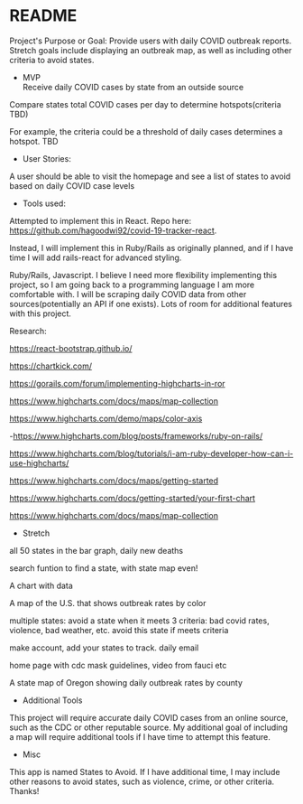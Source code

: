# README

Project's Purpose or Goal: Provide users with daily COVID outbreak reports. Stretch goals include displaying an outbreak map, as well as including other criteria to avoid states.

* MVP  
Receive daily COVID cases by state from an outside source

Compare states total COVID cases per day to determine hotspots(criteria TBD)

For example, the criteria could be a threshold of daily cases determines a hotspot. TBD

* User Stories:

A user should be able to visit the homepage and see a list of states to avoid based on daily COVID case levels

* Tools used:

Attempted to implement this in React. Repo here: https://github.com/hagoodwi92/covid-19-tracker-react. 

Instead, I will implement this in Ruby/Rails as originally planned, and if I have time I will add rails-react for advanced styling. 


Ruby/Rails, Javascript. I believe I need more flexibility implementing this project, so I am going back to a programming language I am more comfortable with. I will be scraping daily COVID data from other sources(potentially an API if one exists). Lots of room for additional features with this project.


Research: 

https://react-bootstrap.github.io/

https://chartkick.com/

https://gorails.com/forum/implementing-highcharts-in-ror

https://www.highcharts.com/docs/maps/map-collection

https://www.highcharts.com/demo/maps/color-axis

-https://www.highcharts.com/blog/posts/frameworks/ruby-on-rails/

https://www.highcharts.com/blog/tutorials/i-am-ruby-developer-how-can-i-use-highcharts/

https://www.highcharts.com/docs/maps/getting-started

https://www.highcharts.com/docs/getting-started/your-first-chart

https://www.highcharts.com/docs/maps/map-collection

* Stretch

all 50 states in the bar graph, daily new deaths 

search funtion to find a state, with state map even!

A chart with data

A map of the U.S. that shows outbreak rates by color

multiple states: avoid a state when it meets 3 criteria: bad covid rates, violence, bad weather, etc. avoid this state if meets criteria 

make account, add your states to track. daily email 

home page with cdc mask guidelines, video from fauci etc

A state map of Oregon showing daily outbreak rates by county

* Additional Tools 

This project will require accurate daily COVID cases from an online source, such as the CDC or other reputable source. My additional goal of including a map will require additional tools if I have time to attempt this feature.

* Misc

This app is named States to Avoid. If I have additional time, I may include other reasons to avoid states, such as violence, crime, or other criteria. Thanks! 